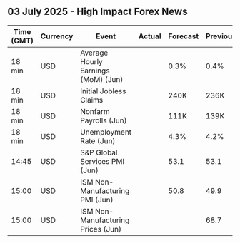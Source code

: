 ## 03 July 2025 - High Impact Forex News

| Time (GMT) | Currency | Event | Actual | Forecast | Previous |
|------|----------|-------|--------|----------|----------|
| 18 min | USD | Average Hourly Earnings (MoM) (Jun) |  | 0.3% | 0.4% |
| 18 min | USD | Initial Jobless Claims |  | 240K | 236K |
| 18 min | USD | Nonfarm Payrolls (Jun) |  | 111K | 139K |
| 18 min | USD | Unemployment Rate (Jun) |  | 4.3% | 4.2% |
| 14:45 | USD | S&P Global Services PMI (Jun) |  | 53.1 | 53.1 |
| 15:00 | USD | ISM Non-Manufacturing PMI (Jun) |  | 50.8 | 49.9 |
| 15:00 | USD | ISM Non-Manufacturing Prices (Jun) |  |  | 68.7 |
